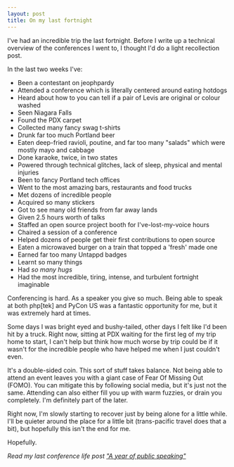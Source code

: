 ```yaml
---
layout: post
title: On my last fortnight
---
```


I've had an incredible trip the last fortnight. Before I write up a technical overview of the conferences I went to, I thought I'd do a light recollection post. 

In the last two weeks I've: 
 - Been a contestant on jeophpardy
 - Attended a conference which is literally centered around eating hotdogs
 - Heard about how to you can tell if a pair of Levis are original or colour washed
 - Seen Niagara Falls
 - Found the PDX carpet
 - Collected many fancy swag t-shirts
 - Drunk far too much Portland beer
 - Eaten deep-fried ravioli, poutine, and far too many "salads" which were mostly mayo and cabbage
 - Done karaoke, twice, in two states
 - Powered through technical glitches, lack of sleep, physical and mental injuries
 - Been to fancy Portland tech offices
 - Went to the most amazing bars, restaurants and food trucks
 - Met dozens of incredible people
 - Acquired so many stickers
 - Got to see many old friends from far away lands
 - Given 2.5 hours worth of talks
 - Staffed an open source project booth for I've-lost-my-voice hours
 - Chaired a session of a conference
 - Helped dozens of people get their first contributions to open source
 - Eaten a microwaved burger on a train that topped a 'fresh' made one
 - Earned far too many Untappd badges
 - Learnt so many things
 - Had *so many hugs*
 - Had the most incredible, tiring, intense, and turbulent fortnight imaginable


Conferencing is hard. As a speaker you give so much. Being able to speak at both php[tek] and PyCon US was a fantastic opportunity for me, but it was extremely hard at times. 

Some days I was bright eyed and bushy-tailed, other days I felt like I'd been hit by a truck. Right now, sitting at PDX waiting for the first leg of my trip home to start, I can't help but think how much worse by trip could be if it wasn't for the incredible people who have helped me when I just couldn't even. 

It's a double-sided coin. This sort of stuff takes balance. Not being able to attend an event leaves you with a giant case of Fear Of Missing Out (FOMO). You can mitigate this by following social media, but it's just not the same. Attending can also either fill you up with warm fuzzies, or drain you completely. I'm definitely part of the later. 

Right now, I'm slowly starting to recover just by being alone for a little while. I'll be quieter around the place for a little bit (trans-pacific travel does that a bit), but hopefully this isn't the end for me. 

Hopefully.

*Read my last conference life post ["A year of public speaking"](http://glasnt.com/blog/2015/11/04/a-year-of-public-speaking.html)*


